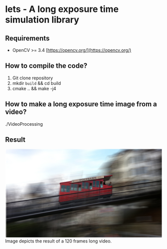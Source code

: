 # lets - A long exposure time simulation library

## Requirements

* OpenCV >= 3.4 [https://opencv.org/](https://opencv.org/)

## How to compile the code?

1. Git clone repository
2. mkdir `build` && cd build
3. cmake .. && make -j4

## How to make a long exposure time image from a video?
./VideoProcessing <path-to-video-file>

## Result
![](results/polybahn4_big_avg.jpg)
Image depicts the result of a 120 frames long video.
